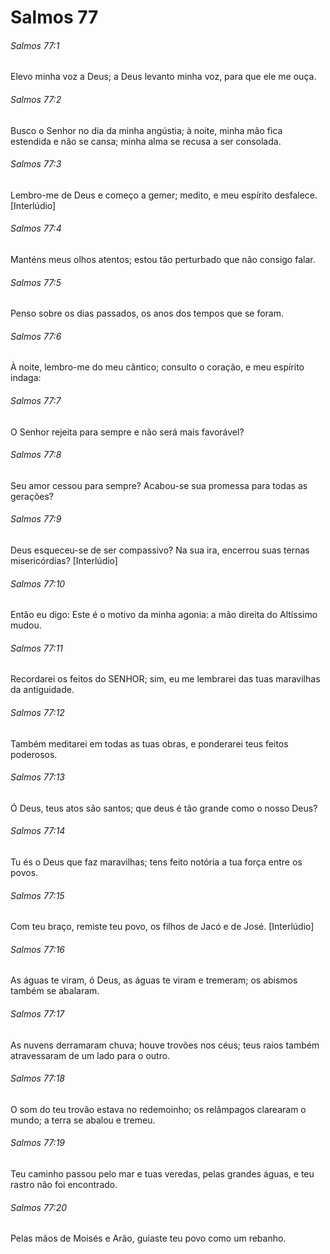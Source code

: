 # Salmos 77

###### Salmos 77:1

Elevo minha voz a Deus; a Deus levanto minha voz, para que ele me ouça.

###### Salmos 77:2

Busco o Senhor no dia da minha angústia; à noite, minha mão fica estendida e não se cansa; minha alma se recusa a ser consolada.

###### Salmos 77:3

Lembro-me de Deus e começo a gemer; medito, e meu espírito desfalece. [Interlúdio]

###### Salmos 77:4

Manténs meus olhos atentos; estou tão perturbado que não consigo falar.

###### Salmos 77:5

Penso sobre os dias passados, os anos dos tempos que se foram.

###### Salmos 77:6

À noite, lembro-me do meu cântico; consulto o coração, e meu espírito indaga:

###### Salmos 77:7

O Senhor rejeita para sempre e não será mais favorável?

###### Salmos 77:8

Seu amor cessou para sempre? Acabou-se sua promessa para todas as gerações?

###### Salmos 77:9

Deus esqueceu-se de ser compassivo? Na sua ira, encerrou suas ternas misericórdias? [Interlúdio]

###### Salmos 77:10

Então eu digo: Este é o motivo da minha agonia: a mão direita do Altíssimo mudou.

###### Salmos 77:11

Recordarei os feitos do SENHOR; sim, eu me lembrarei das tuas maravilhas da antiguidade.

###### Salmos 77:12

Também meditarei em todas as tuas obras, e ponderarei teus feitos poderosos.

###### Salmos 77:13

Ó Deus, teus atos são santos; que deus é tão grande como o nosso Deus?

###### Salmos 77:14

Tu és o Deus que faz maravilhas; tens feito notória a tua força entre os povos.

###### Salmos 77:15

Com teu braço, remiste teu povo, os filhos de Jacó e de José. [Interlúdio]

###### Salmos 77:16

As águas te viram, ó Deus, as águas te viram e tremeram; os abismos também se abalaram.

###### Salmos 77:17

As nuvens derramaram chuva; houve trovões nos céus; teus raios também atravessaram de um lado para o outro.

###### Salmos 77:18

O som do teu trovão estava no redemoinho; os relâmpagos clarearam o mundo; a terra se abalou e tremeu.

###### Salmos 77:19

Teu caminho passou pelo mar e tuas veredas, pelas grandes águas, e teu rastro não foi encontrado.

###### Salmos 77:20

Pelas mãos de Moisés e Arão, guiaste teu povo como um rebanho.

